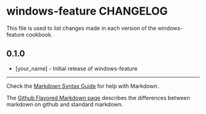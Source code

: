 # windows-feature CHANGELOG

This file is used to list changes made in each version of the windows-feature cookbook.

## 0.1.0
- [your_name] - Initial release of windows-feature

- - -
Check the [Markdown Syntax Guide](http://daringfireball.net/projects/markdown/syntax) for help with Markdown.

The [Github Flavored Markdown page](http://github.github.com/github-flavored-markdown/) describes the differences between markdown on github and standard markdown.
